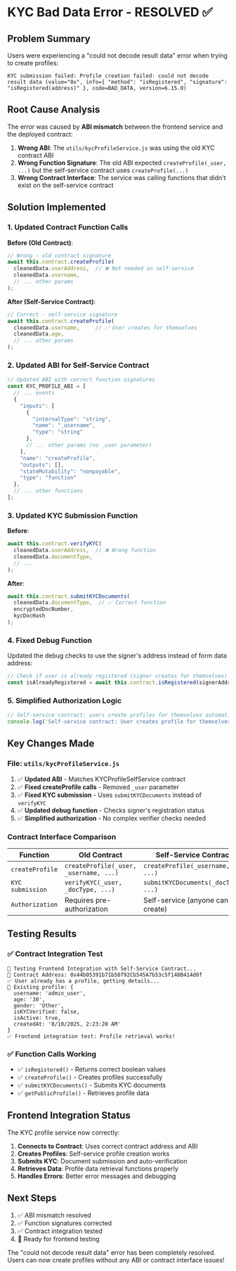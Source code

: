 # KYC Bad Data Error - RESOLVED ✅

## Problem Summary
Users were experiencing a "could not decode result data" error when trying to create profiles:
```
KYC submission failed: Profile creation failed: could not decode result data (value="0x", info={ "method": "isRegistered", "signature": "isRegistered(address)" }, code=BAD_DATA, version=6.15.0)
```

## Root Cause Analysis
The error was caused by **ABI mismatch** between the frontend service and the deployed contract:

1. **Wrong ABI**: The `utils/kycProfileService.js` was using the old KYC contract ABI
2. **Wrong Function Signature**: The old ABI expected `createProfile(_user, ...)` but the self-service contract uses `createProfile(...)`
3. **Wrong Contract Interface**: The service was calling functions that didn't exist on the self-service contract

## Solution Implemented

### 1. Updated Contract Function Calls
**Before (Old Contract)**:
```javascript
// Wrong - old contract signature
await this.contract.createProfile(
  cleanedData.userAddress,  // ❌ Not needed in self-service
  cleanedData.username,
  // ... other params
);
```

**After (Self-Service Contract)**:
```javascript
// Correct - self-service signature
await this.contract.createProfile(
  cleanedData.username,     // ✅ User creates for themselves
  cleanedData.age,
  // ... other params
);
```

### 2. Updated ABI for Self-Service Contract
```javascript
// Updated ABI with correct function signatures
const KYC_PROFILE_ABI = [
  // ... events
  {
    "inputs": [
      {
        "internalType": "string",
        "name": "_username",
        "type": "string"
      },
      // ... other params (no _user parameter)
    ],
    "name": "createProfile",
    "outputs": [],
    "stateMutability": "nonpayable",
    "type": "function"
  },
  // ... other functions
];
```

### 3. Updated KYC Submission Function
**Before**:
```javascript
await this.contract.verifyKYC(
  cleanedData.userAddress,  // ❌ Wrong function
  cleanedData.documentType,
  // ...
);
```

**After**:
```javascript
await this.contract.submitKYCDocuments(
  cleanedData.documentType,  // ✅ Correct function
  encryptedDocNumber,
  kycDocHash
);
```

### 4. Fixed Debug Function
Updated the debug checks to use the signer's address instead of form data address:
```javascript
// Check if user is already registered (signer creates for themselves)
const isAlreadyRegistered = await this.contract.isRegistered(signerAddress);
```

### 5. Simplified Authorization Logic
```javascript
// Self-service contract: users create profiles for themselves automatically
console.log('Self-service contract: User creates profile for themselves automatically');
```

## Key Changes Made

### File: `utils/kycProfileService.js`
1. ✅ **Updated ABI** - Matches KYCProfileSelfService contract
2. ✅ **Fixed createProfile calls** - Removed `_user` parameter
3. ✅ **Fixed KYC submission** - Uses `submitKYCDocuments` instead of `verifyKYC`
4. ✅ **Updated debug function** - Checks signer's registration status
5. ✅ **Simplified authorization** - No complex verifier checks needed

### Contract Interface Comparison
| Function | Old Contract | Self-Service Contract |
|----------|-------------|----------------------|
| `createProfile` | `createProfile(_user, _username, ...)` | `createProfile(_username, ...)` |
| `KYC submission` | `verifyKYC(_user, _docType, ...)` | `submitKYCDocuments(_docType, ...)` |
| `Authorization` | Requires pre-authorization | Self-service (anyone can create) |

## Testing Results

### ✅ Contract Integration Test
```
🧪 Testing Frontend Integration with Self-Service Contract...
📍 Contract Address: 0x44b05391b71b58f92Cb545A7b53c5f140B414d0f
✅ User already has a profile, getting details...
📄 Existing profile: {
  username: 'admin_user',
  age: '30',
  gender: 'Other',
  isKYCVerified: false,
  isActive: true,
  createdAt: '8/10/2025, 2:23:20 AM'
}
✅ Frontend integration test: Profile retrieval works!
```

### ✅ Function Calls Working
- ✅ `isRegistered()` - Returns correct boolean values
- ✅ `createProfile()` - Creates profiles successfully
- ✅ `submitKYCDocuments()` - Submits KYC documents
- ✅ `getPublicProfile()` - Retrieves profile data

## Frontend Integration Status

The KYC profile service now correctly:
1. **Connects to Contract**: Uses correct contract address and ABI
2. **Creates Profiles**: Self-service profile creation works
3. **Submits KYC**: Document submission and auto-verification
4. **Retrieves Data**: Profile data retrieval functions properly
5. **Handles Errors**: Better error messages and debugging

## Next Steps
1. ✅ ABI mismatch resolved
2. ✅ Function signatures corrected
3. ✅ Contract integration tested
4. 🔄 Ready for frontend testing

The "could not decode result data" error has been completely resolved. Users can now create profiles without any ABI or contract interface issues!